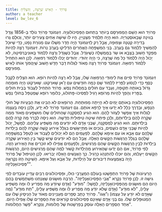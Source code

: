 ```yaml
---
title: פְרוֹיְד - הָאִישׁ שֶׁרָצָה, וְהִצְלִיחַ
author: a teacher
level: bw_lev_6
---
```

פְרוֹיְד הוּא הַשֵׁם הַמְפוּרְסָם בְּיוֹתֵר בִּתְחוּם הַפְּסִיכוֹלוֹגְיָה. זִיגְמוֹנְד פְרוֹיְד נוֹלַד בְּ-1856 וְגָדַל בְּוִוינָה שֶׁבְּאוֹסְטְרִיָה. הוּא הָיָה תַלְמִיד מִצְטַיֵין. הָיוּ לוֹ שִׁישָׁה אַחִים צְעִירִים יוֹתֵר, וְכוּלָם גָרוּ בְּדִירָה קְטַנָה וּצְפוּפָה, אֲבָל רַק לְזִיגְמוֹנְד הָיָה חֶדֶר מִשֶׁלוֹ עִם מְנוֹרַת נֵפְט, כְּדֵי שֶׁיוּכַל לְהַמְשִׁיךְ לִלְמוֹד גַם בָּעֶרֶב. בְּנֵי הַמִשְׁפָּחָה הָאֲחֵרִים הִדְלִיקוּ בָּעֶרֶב נֵרוֹת. זִיגְמוֹנְד רָצָה לִהְיוֹת מְפַקֵד חָשׁוּב בַּצָבָא אוֹ שַֹר בַּמֶמְשָׁלָה כְּשֶׁיִגְדַל. אֲבָל כְּשֶׁגָדַל וְרָצָה לִלְמוֹד בָּאוּנִיבֶרְסִיטָה, לֹא יָכוֹל הָיָה לִלְמוֹד כָּל מַה שֶׁרָצָה, כִּי הָיָה יְהוּדִי. יְהוּדִים יָכְלוּ לִלְמוֹד רְפוּאָה. לָכֵן הוּא הִתְחִיל לִלְמוֹד רְפוּאָה. זִיגְמוֹנְד פְרוֹיְד רָצָה מְאוֹד לְגַלוֹת דָבָר חָדָשׁ חָשׁוּב שֶׁיַהֲפוֹךְ אוֹתוֹ לְאִישׁ מְפוּרְסָם. 

זִיגְמוֹנְד פְרוֹיְד סִיֵים אֶת לִימוּדֵי הָרְפוּאָה שֶׁלוֹ, אֲבָל לֹא רָצָה לִהְיוֹת רוֹפֵא. הוּא הִצְלִיחַ לְקַבֵּל כֶּסֶף כְּדֵי לִנְסוֹעַ לְפָּרִיז לִלְמוֹד שָׁם כַּמָה חוֹדָשִׁים עִם זָ'אן שָׁארְקוֹט. שָׁארְקוֹט הָיָה מוּמְחֶה גָדוֹל בְּאוֹתָהּ תְקוּפָה, וְעָבַד עִם חוֹלִים בְּמַחֲלוֹת נֶפֶשׁ. פְרוֹיְד הִתְחִיל לַעֲבוֹד בְּבֵית חוֹלִים בְּפָּרִיז וְהָפַךְ לִהְיוֹת מֵרוֹפֵא רָגִיל לִפְּסִיכוֹ-פָּתוֹלוֹג, כְּלוֹמַר רוֹפֵא שֶׁמְטַפֵּל בְּחוֹלֵי נֶפֶשׁ. 

הַפְּסִיכוֹלוֹגִיָה בְּאוֹתָם יָמִים לֹא הָיְיתָה מְפוּתַחַת. הָרוֹפְאִים לֹא הֵבִינוּ אֶת הַבְּעָיוֹת שֶׁל חוֹלֵי הַנֶפֶשׁ, וּבְדֶרֶךְ כְּלָל לֹא יָדְעוּ אֵיךְ לְרַפֵּא אוֹתָם. גַם זִיגְמוֹנְד פְרוֹיְד לֹא יָדַע, וְלָכֵן נִיסָה בְּעַצְמוֹ לְגַלוֹת אֵיךְ אֶפְשָׁר לַעֲזוֹר לָהֶם. הוּא הִגִיעַ לְמַסְקָנָה שֶׁהַחוֹלִים שֶׁלוֹ מוּשְׁפָּעִים מְאוֹד מִמַה שֶׁקָרָה לָהֶם בְּיַלְדוּתָם, וְלָכֵן פִּיתַח שִׁיטָה טִיפּוּלִית חֲדָשָׁה. הוּא נִיסָה לְבָרֵר מַה קָרָה לָהֶם בְּיַלְדוּתָם. הוּא הִגִיעַ לְמַסְקָנָה, שֶׁבְּנֵי אָדָם לֹא יוֹדְעִים מַה מַשְׁפִּיעַ עֲלֵיהֶם. לְמָשָׁל, יָכוֹל לִהְיוֹת שֶׁבְּנֵי אָדָם כּוֹעֲסִים, בּוֹכִים אוֹ מִתְיָיאֲשִׁים בִּגְלַל אֵירוּעַ קָשֶׁה שֶׁקָרָה לָהֶם בַּיַלְדוּת שֶׁלָהֶם עִם אַבָּא אוֹ עִם אִימָא שֶׁלָהֶם. לִפְעָמִים הֵם לֹא יְכוֹלִים לַעֲבוֹד אוֹ לְטַפֵּל בַּמִשְׁפָּחָה שֶׁלָהֶם בִּגְלַל הָרְגָשׁוֹת הַקָשִׁים הָאֵלֶה. אֲבָל הֵם לֹא יוֹדְעִים שֶׁיֵשׁ קֶשֶׁר בֵּין הָאֵירוּעַ שֶׁקָרָה בַּיַלְדוּת לְבֵין הָרְגָשׁוֹת הַקָשִׁים שֶׁהֵם מַרְגִישִׁים, וְלִפְעָמִים אֲפִילוּ לֹא זוֹכְרִים אֶת הָאֵירוּעַ הַזֶה. לְפִי פְרוֹיְד, אִם הֵם יֵדְעוּ שֶׁהָאֵירוּעַ מֵהַיַלְדוּת קָשׁוּר לְמַה שֶׁהֵם מַרְגִישִׁים הַיוֹם, הָרְגָשׁוֹת הַקָשִׁים יֵיעָלְמוּ, וְהֵם יוּכְלוּ לְהִתְנַהֵג כָּרָגִיל. כָּךְ הָאֲנָשִׁים הָאֵלֶה יַבְרִיאוּ. לָכֵן הַטִיפּוּל שֶׁל פְרוֹיְד הָיָה בְּאֶמְצָעוּת דִיבּוּרִים עַל הַיַלְדוּת, עַל אַבָּא וְעַל אִימָא. הַשִׁיטָה הַזוֹ נִקְרְאָה "פְּסִיכוֹאָנָלִיזָה". 

הָרַעְיוֹנוֹת שֶׁל פְרוֹיְד הִתְפַּשְׁטוּ בָּעוֹלָם הַמַעֲרָבִי כּוּלוֹ, וּפְּסִיכוֹלוֹגִים רַבִּים עֲדַיִין עוֹבְדִים לְפִי גִישָׁה זוֹ. לָכֵן פְרוֹיְד נִקְרָא "אֲבִי הַפְּסִיכוֹאָנָלִיזָה". הַרְבֵּה מוּשָֹגִים שֶׁאֲנַחְנוּ מִשְׁתַמְשִׁים בָּהֶם הַיוֹם הֵם מוּשָֹגִים מֵהַפְּסִיכוֹאָנָלִיזָה, לְמָשָׁל: "מוּדָע" (אָדָם שֶׁיוֹדֵעַ מַה מַפְרִיעַ לוֹ וּמַה מַשְׁפִּיעַ עָלָיו), "לֹא מוּדָע" (אָדָם שֶׁלֹא יוֹדֵעַ מַה מַפְרִיעַ לוֹ וּמַה מַשְׁפִּיעַ עָלָיו), "תַת מוּדָע" (מַה שֶׁאָדָם לֹא יוֹדֵעַ עַל עַצְמוֹ) וְ"אֶגוֹ". פְרוֹיְד כָּתַב סְפָרִים מְעַנְיְינִים מְאוֹד עַל הַנִיסָיוֹן שֶׁלוֹ עִם הַמְטוּפָּלִים שֶׁלוֹ. גַם בְּנֵי אָדָם שֶׁאֵינָם פְּסִיכוֹלוֹגִים קוֹרְאִים אֶת הַסְפָרִים שֶׁלוֹ אֲפִילוּ הַיוֹם. אַחַד הַסְפָרִים הָאֵלֶה עוֹסֵק בְּפַרְשָׁנוּת שֶׁל חֲלוֹמוֹת, וְנִקְרָא "פֵּשֶׁר הַחֲלוֹמוֹת".